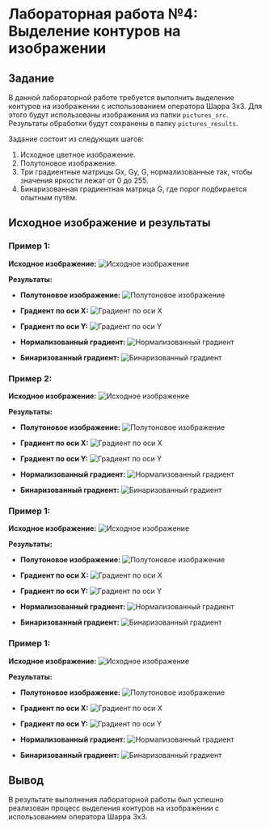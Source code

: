 # Лабораторная работа №4: Выделение контуров на изображении

## Задание

В данной лабораторной работе требуется выполнить выделение контуров на изображении с использованием оператора Шарра 3x3. Для этого будут использованы изображения из папки `pictures_src`. Результаты обработки будут сохранены в папку `pictures_results`.

Задание состоит из следующих шагов:
1. Исходное цветное изображение.
2. Полутоновое изображение.
3. Три градиентные матрицы Gx, Gy, G, нормализованные так, чтобы значения яркости лежат от 0 до 255.
4. Бинаризованная градиентная матрица G, где порог подбирается опытным путём.


## Исходное изображение и результаты

### Пример 1:

**Исходное изображение:**
![Исходное изображение](../pictures_src/house.png)

**Результаты:**

- **Полутоновое изображение:**
![Полутоновое изображение](../pictures_results/house_gray.png)

- **Градиент по оси X:**
![Градиент по оси X](../pictures_results/house_gradient_x.png)

- **Градиент по оси Y:**
![Градиент по оси Y](../pictures_results/house_gradient_y.png)

- **Нормализованный градиент:**
![Нормализованный градиент](../pictures_results/house_gradient_normalized.png)

- **Бинаризованный градиент:**
![Бинаризованный градиент](../pictures_results/house_binary_gradient.png)

### Пример 2:

**Исходное изображение:**
![Исходное изображение](../pictures_src/ghoul.png)

**Результаты:**

- **Полутоновое изображение:**
![Полутоновое изображение](../pictures_results/ghoul_gray.png)

- **Градиент по оси X:**
![Градиент по оси X](../pictures_results/ghoul_gradient_x.png)

- **Градиент по оси Y:**
![Градиент по оси Y](../pictures_results/ghoul_gradient_y.png)

- **Нормализованный градиент:**
![Нормализованный градиент](../pictures_results/ghoul_gradient_normalized.png)

- **Бинаризованный градиент:**
![Бинаризованный градиент](../pictures_results/ghoul_binary_gradient.png)

### Пример 1:

**Исходное изображение:**
![Исходное изображение](../pictures_src/karta.png)

**Результаты:**

- **Полутоновое изображение:**
![Полутоновое изображение](../pictures_results/karta_gray.png)

- **Градиент по оси X:**
![Градиент по оси X](../pictures_results/karta_gradient_x.png)

- **Градиент по оси Y:**
![Градиент по оси Y](../pictures_results/karta_gradient_y.png)

- **Нормализованный градиент:**
![Нормализованный градиент](../pictures_results/karta_gradient_normalized.png)

- **Бинаризованный градиент:**
![Бинаризованный градиент](../pictures_results/karta_binary_gradient.png)

### Пример 1:

**Исходное изображение:**
![Исходное изображение](../pictures_src/photo.png)

**Результаты:**

- **Полутоновое изображение:**
![Полутоновое изображение](../pictures_results/photo_gray.png)

- **Градиент по оси X:**
![Градиент по оси X](../pictures_results/photo_gradient_x.png)

- **Градиент по оси Y:**
![Градиент по оси Y](../pictures_results/photo_gradient_y.png)

- **Нормализованный градиент:**
![Нормализованный градиент](../pictures_results/photo_gradient_normalized.png)

- **Бинаризованный градиент:**
![Бинаризованный градиент](../pictures_results/photo_binary_gradient.png)
## Вывод

В результате выполнения лабораторной работы был успешно реализован процесс выделения контуров на изображении с использованием оператора Шарра 3x3.

